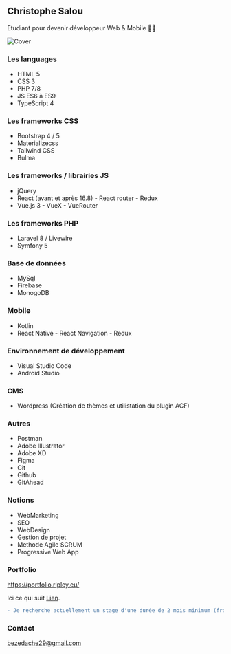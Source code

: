 ## Christophe Salou
Etudiant pour devenir développeur Web & Mobile 🖖🏻

![Cover](https://ripley.eu/perso/img/bg.jpg)

### Les languages
- HTML 5
- CSS 3
-  PHP 7/8
- JS ES6 à ES9
- TypeScript 4

### Les frameworks CSS
- Bootstrap 4 / 5
- Materializecss
- Tailwind CSS
- Bulma

### Les frameworks / librairies JS
- jQuery
- React (avant et après 16.8) - React router - Redux
- Vue.js 3 - VueX - VueRouter

### Les frameworks PHP
- Laravel 8 / Livewire
- Symfony 5

### Base de données
- MySql
- Firebase
- MonogoDB

### Mobile
- Kotlin
- React Native - React Navigation - Redux

### Environnement de développement
- Visual Studio Code
- Android Studio

### CMS
- Wordpress (Création de thèmes et utilistation du plugin ACF)

### Autres
- Postman
- Adobe Illustrator
- Adobe XD
- Figma
- Git
- Github
- GitAhead

### Notions
- WebMarketing
- SEO
- WebDesign
- Gestion de projet
- Methode Agile SCRUM
- Progressive Web App

### Portfolio
https://portfolio.ripley.eu/

Ici ce qui suit [Lien](https://portfolio.ripley.eu/ "Mon protfolio").

```diff
- Je recherche actuellement un stage d'une durée de 2 mois minimum (front-end, back-end, full-stack)
```

### Contact
bezedache29@gmail.com




<!--
**bezedache29/bezedache29** is a ✨ _special_ ✨ repository because its `README.md` (this file) appears on your GitHub profile.

Here are some ideas to get you started:

- 🔭 I’m currently working on ...
- 🌱 I’m currently learning ...
- 👯 I’m looking to collaborate on ...
- 🤔 I’m looking for help with ...
- 💬 Ask me about ...
- 📫 How to reach me: ...
- 😄 Pronouns: ...
- ⚡ Fun fact: ...
-->
